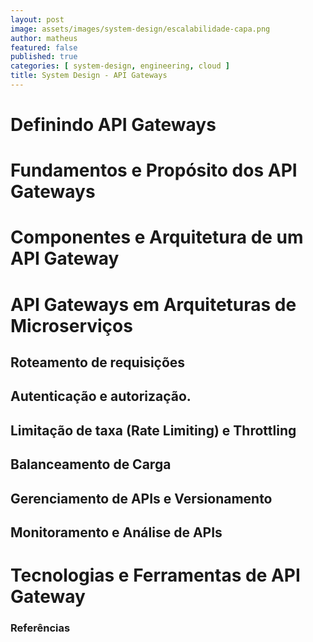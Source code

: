 ```yaml
---
layout: post
image: assets/images/system-design/escalabilidade-capa.png
author: matheus
featured: false
published: true
categories: [ system-design, engineering, cloud ]
title: System Design - API Gateways
---
```


# Definindo API Gateways 

# Fundamentos e Propósito dos API Gateways

# Componentes e Arquitetura de um API Gateway

# API Gateways em Arquiteturas de Microserviços

## Roteamento de requisições

## Autenticação e autorização.

## Limitação de taxa (Rate Limiting) e Throttling

## Balanceamento de Carga 

## Gerenciamento de APIs e Versionamento

## Monitoramento e Análise de APIs

# Tecnologias e Ferramentas de API Gateway


### Referências

